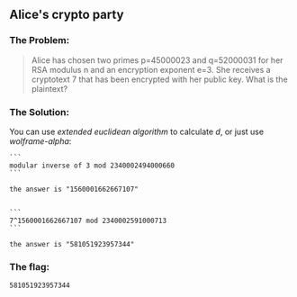 ## Alice's crypto party

### The Problem:

> Alice has chosen two primes p=45000023 and q=52000031 for her RSA modulus n and an encryption exponent e=3. 
> She receives a cryptotext 7 that has been encrypted with her public key. 
> What is the plaintext?

### The Solution:

You can use _extended euclidean algorithm_ to calculate _d_, or just use _wolframe-alpha_:


	```
	modular inverse of 3 mod 2340002494000660
	```

	the answer is "1560001662667107"


	```
	7^1560001662667107 mod 2340002591000713
	```

	the answer is "581051923957344"

### The flag:
`581051923957344`
